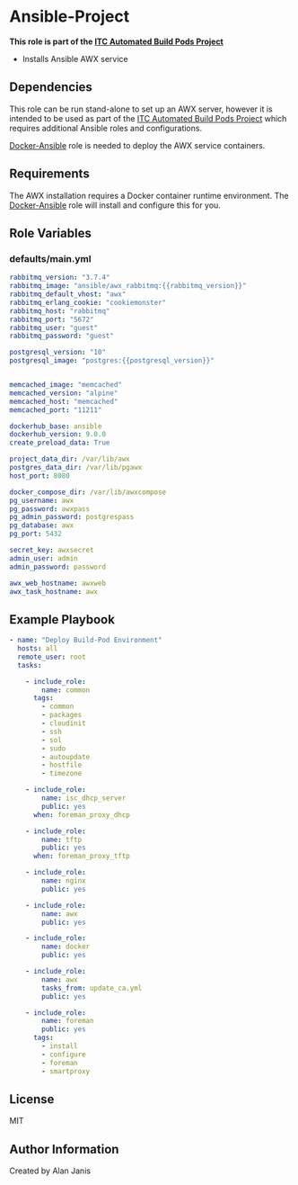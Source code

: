 # Ansible-Project

**This role is part of the [ITC Automated Build Pods Project][]**
  - Installs Ansible AWX service

## Dependencies

This role can be run stand-alone to set up an AWX server, however it is intended to be used as part of the [ITC Automated Build Pods Project][] which requires additional Ansible roles and configurations.

[Docker-Ansible][] role is needed to deploy the AWX service containers.

## Requirements

The AWX installation requires a Docker container runtime environment.  The [Docker-Ansible][] role will install and configure this for you.

## Role Variables

### defaults/main.yml
```yaml
rabbitmq_version: "3.7.4"
rabbitmq_image: "ansible/awx_rabbitmq:{{rabbitmq_version}}"
rabbitmq_default_vhost: "awx"
rabbitmq_erlang_cookie: "cookiemonster"
rabbitmq_host: "rabbitmq"
rabbitmq_port: "5672"
rabbitmq_user: "guest"
rabbitmq_password: "guest"

postgresql_version: "10"
postgresql_image: "postgres:{{postgresql_version}}"


memcached_image: "memcached"
memcached_version: "alpine"
memcached_host: "memcached"
memcached_port: "11211"

dockerhub_base: ansible
dockerhub_version: 9.0.0
create_preload_data: True

project_data_dir: /var/lib/awx
postgres_data_dir: /var/lib/pgawx
host_port: 8080

docker_compose_dir: /var/lib/awxcompose
pg_username: awx
pg_password: awxpass
pg_admin_password: postgrespass
pg_database: awx
pg_port: 5432

secret_key: awxsecret
admin_user: admin
admin_password: password

awx_web_hostname: awxweb
awx_task_hostname: awx

```

## Example Playbook
```yaml
- name: "Deploy Build-Pod Environment"
  hosts: all
  remote_user: root
  tasks:

    - include_role:
        name: common
      tags:
        - common
        - packages
        - cloudinit
        - ssh
        - sol
        - sudo
        - autoupdate
        - hostfile
        - timezone

    - include_role:
        name: isc_dhcp_server
        public: yes
      when: foreman_proxy_dhcp

    - include_role:
        name: tftp
        public: yes
      when: foreman_proxy_tftp

    - include_role:
        name: nginx
        public: yes

    - include_role:
        name: awx
        public: yes

    - include_role:
        name: docker
        public: yes

    - include_role:
        name: awx
        tasks_from: update_ca.yml
        public: yes

    - include_role:
        name: foreman
        public: yes
      tags:
        - install
        - configure
        - foreman
        - smartproxy
```

## License

MIT

## Author Information

Created by Alan Janis

[itc automated build pods project]:  https://github.com/ajanis/itc-build-pods.git
[docker-ansible]: https://github.com/ajanis/docker-ansible.git
